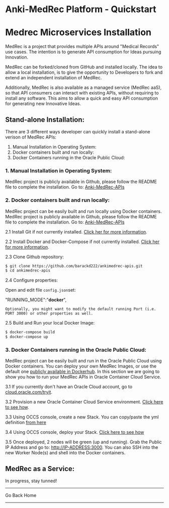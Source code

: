 **Anki-MedRec Platform - Quickstart**
===================


# Medrec Microservices Installation 

MedRec is a project that provides multiple APIs around "Medical Records" use cases. The intention is to generate API consumption for Ideas pursuing Innovation. 

MedRec can be forked/cloned from GitHub and installed locally. The idea to allow a local installation, is to give the opportunity to Developers to fork and extend an independent installation of MedRec.

Additionally, MedRec is also available as a managed service (MedRec aaS), so that API consumers can interact with existing APIs, without requiring to install any software. This aims to  allow a quick and easy API consumption for generating new Innovative Ideas.

## Stand-alone Installation: 

There are 3 different ways developer can quickly install a stand-alone verison of MedRec APIs:

1. Manual Installation in Operating System:
2. Docker containers built and run locally:
3. Docker Containers running in the Oracle Public Cloud: 

### 1. Manual Installation in Operating System:

MedRec project is publicly available in Github, please follow the README file to complete the installation. Go to: [Anki-MedRec-APIs](https://github.com/barackd222/ankimedrec-apis)

### 2. Docker containers built and run locally:

MedRec project can be easily built and run locally using Docker containers. MedRec project is publicly available in Github, please follow the README file to complete the installation. Go to: [Anki-MedRec-APIs](https://github.com/barackd222/ankimedrec-apis)


2.1 Install Git if not currently installed. [Click her for more information](https://git-scm.com/book/en/v2/Getting-Started-Installing-Git).

2.2 Install Docker and Docker-Compose if not currently installed. [Click her for more information](https://docs.docker.com/compose/install/).

2.3 Clone Github repository:
```bash
$ git clone https://github.com/barackd222/ankimedrec-apis.git
$ cd ankimedrec-apis
```
2.4 Configure properties:

Open and edit file `config.json`set:

"RUNNING_MODE":"**docker**",

`Optionally, you might want to modify the default running Port (i.e. PORT 3000) or other properties as well.`

2.5 Build and Run your local Docker Image:
```bash
$ docker-compose build
$ docker-compose up
```


### 3. Docker Containers running in the Oracle Public Cloud:

MedRec project can be easily built and run in the Oracle Public Cloud using Docker containers. You can deploy your own MedRec Images, or use the default one [publicly available in Dockerhub](https://hub.docker.com/r/barackd222/ankimedrec-apis/). In this section we are going to show you how to run your MedRec APIs in Oracle Container Cloud Service.


3.1 If you currently don't have an Oracle Cloud account, go to [cloud.oracle.com/tryit](https://cloud.oracle.com/tryit).

3.2 Provision a new Oracle Container Cloud Service environment. [Click here to see how](https://redthunder.blog/2017/01/16/occs-provisioning/).

3.3 Using OCCS console, create a new Stack. You can copy/paste the yml definition [from here](http://www.oracle.com)

3.4 Using OCCS console, deploy your Stack. [Click here to see how](https://redthunder.blog/2017/02/02/first-experience-using-the-oracle-container-cloud-service/)

3.5 Once deployed, 2 nodes will be green (up and running). Grab the Public IP Address and go to: [http://IP-ADDRESS:3000](http://IP-ADDRESS:3000). You can also SSH into the new Worker Node(s) and shell into the Docker containers.


## MedRec as a Service: 

In progress, stay tunned!



<hr />
<a hr
ef="index" class="btn" >Go Back Home</a>
<hr />

